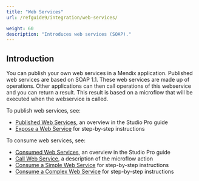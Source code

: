 ```yaml
---
title: "Web Services"
url: /refguide9/integration/web-services/

weight: 60
description: "Introduces web services (SOAP)."
---
```


## Introduction

You can publish your own web services in a Mendix application. Published web services are based on SOAP 1.1. These web services are made up of operations. Other applications can then call operations of this webservice and you can return a result. This result is based on a microflow that will be executed when the webservice is called.

To publish web services, see:

* [Published Web Services](/refguide9/published-web-services/), an overview in the Studio Pro guide
* [Expose a Web Service](/howto9/integration/expose-a-web-service/) for step-by-step instructions

To consume web services, see:

* [Consumed Web Services](/refguide9/consumed-web-services/), an overview in the Studio Pro guide
* [Call Web Service](/refguide9/call-web-service-action/), a description of the microflow action
* [Consume a Simple Web Service](/howto9/integration/consume-a-simple-web-service/) for step-by-step instructions
* [Consume a Complex Web Service](/howto9/integration/consume-a-complex-web-service/) for step-by-step instructions
